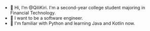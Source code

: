 - 👋 Hi, I’m @QiliKiri. I'm a second-year college student majoring in Financial Technology.
- 👀 I want to be a software engineer.
- 🌱 I'm familiar with Python and learning Java and Kotlin now.


<!---
QiliKiri/QiliKiri is a ✨ special ✨ repository because its `README.md` (this file) appears on your GitHub profile.
You can click the Preview link to take a look at your changes.
--->

